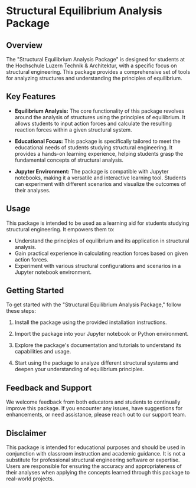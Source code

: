 # Structural Equilibrium Analysis Package

## Overview

The "Structural Equilibrium Analysis Package" is designed for students at the Hochschule Luzern Technik & Architektur, with a specific focus on structural engineering. This package provides a comprehensive set of tools for analyzing structures and understanding the principles of equilibrium.

## Key Features

- **Equilibrium Analysis:** The core functionality of this package revolves around the analysis of structures using the principles of equilibrium. It allows students to input action forces and calculate the resulting reaction forces within a given structural system.

- **Educational Focus:** This package is specifically tailored to meet the educational needs of students studying structural engineering. It provides a hands-on learning experience, helping students grasp the fundamental concepts of structural analysis.

- **Jupyter Environment:** The package is compatible with Jupyter notebooks, making it a versatile and interactive learning tool. Students can experiment with different scenarios and visualize the outcomes of their analyses.

## Usage

This package is intended to be used as a learning aid for students studying structural engineering. It empowers them to:

- Understand the principles of equilibrium and its application in structural analysis.
- Gain practical experience in calculating reaction forces based on given action forces.
- Experiment with various structural configurations and scenarios in a Jupyter notebook environment.

## Getting Started

To get started with the "Structural Equilibrium Analysis Package," follow these steps:

1. Install the package using the provided installation instructions.

2. Import the package into your Jupyter notebook or Python environment.

3. Explore the package's documentation and tutorials to understand its capabilities and usage.

4. Start using the package to analyze different structural systems and deepen your understanding of equilibrium principles.

## Feedback and Support

We welcome feedback from both educators and students to continually improve this package. If you encounter any issues, have suggestions for enhancements, or need assistance, please reach out to our support team.

## Disclaimer

This package is intended for educational purposes and should be used in conjunction with classroom instruction and academic guidance. It is not a substitute for professional structural engineering software or expertise. Users are responsible for ensuring the accuracy and appropriateness of their analyses when applying the concepts learned through this package to real-world projects.
